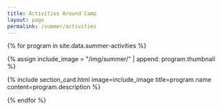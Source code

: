 ```yaml
---
title: Activities Around Camp
layout: page
permalink: /summer/activities
---
```


{% for program in site.data.summer-activities %}

{% assign include_image = "/img/summer/" | append: program.thumbnail %}

{% include section_card.html image=include_image title=program.name content=program.description %}

{% endfor %}
